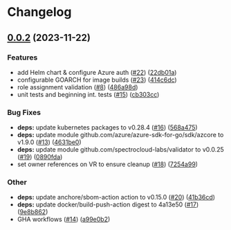 # Changelog

## [0.0.2](https://github.com/spectrocloud-labs/validator-plugin-azure/compare/v0.0.1...v0.0.2) (2023-11-22)


### Features

* add Helm chart & configure Azure auth ([#22](https://github.com/spectrocloud-labs/validator-plugin-azure/issues/22)) ([22db01a](https://github.com/spectrocloud-labs/validator-plugin-azure/commit/22db01a230f09388dbc5a5fe081e2484a98951ca))
* configurable GOARCH for image builds ([#23](https://github.com/spectrocloud-labs/validator-plugin-azure/issues/23)) ([414c6dc](https://github.com/spectrocloud-labs/validator-plugin-azure/commit/414c6dc3df71357bbfac08bfe1a0e4363801498d))
* role assignment validation ([#8](https://github.com/spectrocloud-labs/validator-plugin-azure/issues/8)) ([486a98d](https://github.com/spectrocloud-labs/validator-plugin-azure/commit/486a98dc2fd0191954526f55790711777b5fe5c2))
* unit tests and beginning int. tests ([#15](https://github.com/spectrocloud-labs/validator-plugin-azure/issues/15)) ([cb303cc](https://github.com/spectrocloud-labs/validator-plugin-azure/commit/cb303cca46adfa00984ea87cc4c3fb0150d333c0))


### Bug Fixes

* **deps:** update kubernetes packages to v0.28.4 ([#16](https://github.com/spectrocloud-labs/validator-plugin-azure/issues/16)) ([568a475](https://github.com/spectrocloud-labs/validator-plugin-azure/commit/568a475dacb71b57291af35f2a57cb46b9d28458))
* **deps:** update module github.com/azure/azure-sdk-for-go/sdk/azcore to v1.9.0 ([#13](https://github.com/spectrocloud-labs/validator-plugin-azure/issues/13)) ([4631be0](https://github.com/spectrocloud-labs/validator-plugin-azure/commit/4631be014e137fd62abd469adde51a10cede23ed))
* **deps:** update module github.com/spectrocloud-labs/validator to v0.0.25 ([#19](https://github.com/spectrocloud-labs/validator-plugin-azure/issues/19)) ([0890fda](https://github.com/spectrocloud-labs/validator-plugin-azure/commit/0890fda90e71a16dc770dd2a1cc1de54ea1a4a9d))
* set owner references on VR to ensure cleanup ([#18](https://github.com/spectrocloud-labs/validator-plugin-azure/issues/18)) ([7254a99](https://github.com/spectrocloud-labs/validator-plugin-azure/commit/7254a9907c27663e245eb3719f80b8f8ba544974))


### Other

* **deps:** update anchore/sbom-action action to v0.15.0 ([#20](https://github.com/spectrocloud-labs/validator-plugin-azure/issues/20)) ([41b36cd](https://github.com/spectrocloud-labs/validator-plugin-azure/commit/41b36cd0c80244f68fa6a4c16175dd0ff9a38ae5))
* **deps:** update docker/build-push-action digest to 4a13e50 ([#17](https://github.com/spectrocloud-labs/validator-plugin-azure/issues/17)) ([9e8b862](https://github.com/spectrocloud-labs/validator-plugin-azure/commit/9e8b86214d25c7191bc0e27be131bb8d359caf92))
* GHA workflows ([#14](https://github.com/spectrocloud-labs/validator-plugin-azure/issues/14)) ([a99e0b2](https://github.com/spectrocloud-labs/validator-plugin-azure/commit/a99e0b2e05cb991f36124e5b1bdbbafc727af605))
